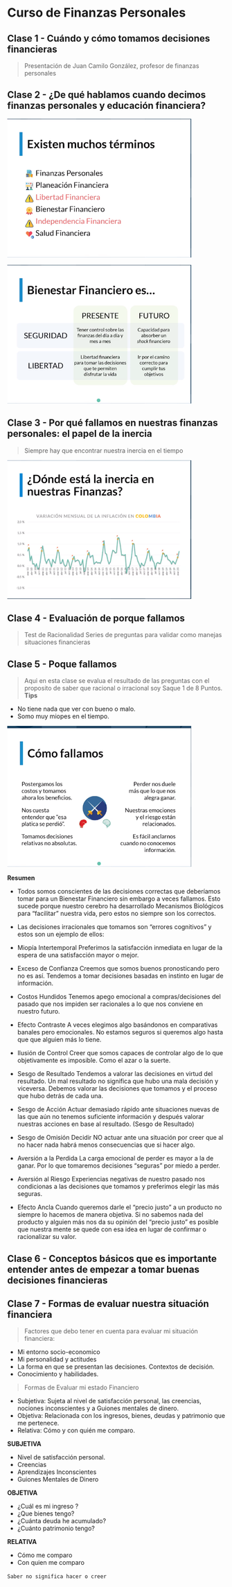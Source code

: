 # Curso de Finanzas Personales


## Clase 1  - Cuándo y cómo tomamos decisiones financieras

> Presentación de Juan Camilo González, profesor de finanzas personales 
 

## Clase 2 - ¿De qué hablamos cuando decimos finanzas personales y educación financiera?

![Validar](./info/Precauciones_terminos.png)


![Validar](./info/Presente_Futuro.png)




## Clase 3 - Por qué fallamos en nuestras finanzas personales: el papel de la inercia

>Siempre hay que encontrar nuestra inercia en el tiempo

![Validar](./info/inercia.png)



## Clase 4 - Evaluación de porque fallamos 
> Test de Racionalidad 
Series de preguntas para validar como manejas situaciones financieras 


## Clase 5 - Poque fallamos 
> Aqui en esta clase se evalua el resultado de las preguntas con el proposito de saber que racional o irracional soy 
Saque 1 de 8 Puntos. 
**Tips**
- No tiene nada que ver con bueno o malo.  
- Somo muy miopes en el tiempo. 


![Tips](./info/PorqueFallamos.png)

**Resumen** 

- Todos somos conscientes de las decisiones correctas que deberíamos tomar para un Bienestar Financiero sin embargo a veces fallamos. Esto sucede porque nuestro cerebro ha desarrollado Mecanismos Biológicos para “facilitar” nuestra vida, pero estos no siempre son los correctos.

- Las decisiones irracionales que tomamos son “errores cognitivos” y estos son un ejemplo de ellos:

- Miopía Intertemporal Preferimos la satisfacción inmediata en lugar de la espera de una satisfacción mayor o mejor.

- Exceso de Confianza Creemos que somos buenos pronosticando pero no es así. Tendemos a tomar decisiones basadas en instinto en lugar de información.

- Costos Hundidos Tenemos apego emocional a compras/decisiones del pasado que nos impiden ser racionales a lo que nos conviene en nuestro futuro.

- Efecto Contraste A veces elegimos algo basándonos en comparativas banales pero emocionales. No estamos seguros si queremos algo hasta que que alguien más lo tiene.

- Ilusión de Control Creer que somos capaces de controlar algo de lo que objetivamente es imposible. Como el azar o la suerte.

- Sesgo de Resultado Tendemos a valorar las decisiones en virtud del resultado. Un mal resultado no significa que hubo una mala decisión y viceversa. Debemos valorar las decisiones que tomamos y el proceso que hubo detrás de cada una.

- Sesgo de Acción Actuar demasiado rápido ante situaciones nuevas de las que aún no tenemos suficiente información y después valorar nuestras acciones en base al resultado. (Sesgo de Resultado)

- Sesgo de Omisión Decidir NO actuar ante una situación por creer que al no hacer nada habrá menos consecuencias que si hacer algo.

- Aversión a la Perdida La carga emocional de perder es mayor a la de ganar. Por lo que tomaremos decisiones “seguras” por miedo a perder.

- Aversión al Riesgo Experiencias negativas de nuestro pasado nos condicionas a las decisiones que tomamos y preferimos elegir las más seguras.

- Efecto Ancla Cuando queremos darle el “precio justo” a un producto no siempre lo hacemos de manera objetiva. Si no sabemos nada del producto y alguien más nos da su opinión del “precio justo” es posible que nuestra mente se quede con esa idea en lugar de confirmar o racionalizar su valor.

## Clase 6 - Conceptos básicos que es importante entender antes de empezar a tomar buenas decisiones financieras




## Clase 7 - Formas de evaluar nuestra situación financiera

> Factores que debo tener en cuenta para evaluar mi situación financiera:

- Mi entorno socio-economico
- Mi personalidad y actitudes
- La forma en que se presentan las decisiones. Contextos de decisión.
- Conocimiento y habilidades.

> Formas de Evaluar mi estado Financiero
  - Subjetiva: Sujeta al nivel de satisfacción personal, las creencias, nociones inconscientes y a Guiones mentales de dinero.
  - Objetiva: Relacionada con los ingresos, bienes, deudas y patrimonio que me pertenece.
  - Relativa: Cómo y con quién me comparo.
  
**SUBJETIVA**
- Nivel de satisfacción personal.
- Creencias
- Aprendizajes Inconscientes
- Guiones Mentales de Dinero

**OBJETIVA**
- ¿Cuál es mi ingreso ?
- ¿Que bienes tengo?
- ¿Cuánta deuda he acumulado?
- ¿Cuánto patrimonio tengo?

**RELATIVA**
- Cómo me comparo
- Con quien me comparo  

`Saber no significa hacer o creer`
